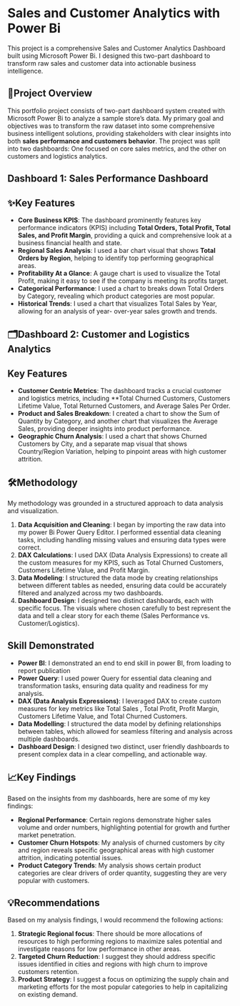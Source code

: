 # Sales and Customer Analytics with Power Bi
This project is a comprehensive Sales and Customer Analytics Dashboard built using Microsoft Power Bi. I designed this two-part dashboard to transform raw sales and customer data into actionable business intelligence.

## 📌**Project Overview**
This portfolio project consists of two-part dashboard system created with Microsoft Power Bi to analyze a sample store’s data. My primary goal and objectives was to transform the raw dataset into some comprehensive business intelligent solutions, providing stakeholders with clear insights into both **sales performance and customers behavior**. The project was split into two dashboards: One focused on core sales metrics, and the other on customers and logistics analytics.

## **Dashboard 1: Sales Performance Dashboard**



## ✨Key Features
-	**Core Business KPIS**: The dashboard prominently features key performance indicators (KPIS) including **Total Orders, Total Profit, Total Sales, and Profit Margin**, providing a quick and comprehensive look at a business financial health and state.
-	**Regional Sales Analysis**: I used a bar chart visual that shows **Total Orders by Region**, helping to identify top performing geographical areas.
-	**Profitability At a Glance**: A gauge chart is used to visualize the Total Profit, making it easy to see if the company is meeting its profits target.
-	**Categorical Performance**: I used a chart to breaks down Total Orders by Category, revealing which product categories are most popular.
-	**Historical Trends**: I used a chart that visualizes Total Sales by Year, allowing for an analysis of year- over-year sales growth and trends.

  ## 🗂️**Dashboard 2: Customer and Logistics Analytics**

  ## Key Features
  
-	**Customer Centric Metrics**: The dashboard tracks a crucial customer and logistics metrics, including **Total Churned Customers, Customers Lifetime Value, Total Returned Customers, and Average Sales Per Order.
-	**Product and Sales Breakdown**: I created a chart to show the Sum of Quantity by Category, and another chart that visualizes the Average Sales, providing deeper insights into product performance.
-	**Geographic Churn Analysis**: I  used a chart that shows Churned Customers by City, and a separate map visual  that shows Country/Region Variation, helping to pinpoint areas with high customer attrition.

## 🛠️**Methodology**

My methodology was grounded in a structured approach to data analysis and visualization.
1.	**Data Acquisition and Cleaning**: I began by importing the raw data into my power Bi Power Query Editor. I performed essential data cleaning tasks, including  handling missing values and ensuring data types were correct.
2.	**DAX Calculations**: I used DAX (Data Analysis Expressions) to create all the custom measures for my KPIS, such as Total Churned Customers, Customers Lifetime Value, and Profit Margin.
3.	**Data Modeling**: I structured the data mode by creating relationships between different tables as needed, ensuring data could be accurately filtered and analyzed across my two dashboards.
4.	**Dashboard Design**: I designed two distinct dashboards, each with specific focus. The visuals where chosen carefully to best represent the data and tell a clear story for each theme (Sales Performance vs. Customer/Logistics).


## **Skill Demonstrated**

-	**Power BI**: I demonstrated an end to end skill in power BI, from loading to report publication
-	**Power Query**: I used power Query for essential data cleaning and transformation tasks, ensuring data quality and readiness for my analysis.
-	**DAX (Data Analysis Expressions)**: I leveraged DAX to create custom measures for key metrics like Total Sales , Total Profit, Profit Margin, Customers Lifetime Value, and Total Churned Customers.
-	**Data Modelling**: I structured the data model by defining relationships between tables, which allowed for seamless filtering and analysis across multiple dashboards.
-	**Dashboard Design**:   I designed two distinct, user friendly dashboards to present complex data in a clear compelling, and actionable way.


## 📈**Key Findings**

Based on the insights from my dashboards, here are some of my key findings:
-	**Regional Performance**: Certain regions demonstrate higher sales volume and order numbers, highlighting potential for growth and further market penetration.
-	**Customer Churn Hotspots**: My analysis of churned customers by city and region reveals specific geographical areas with high customer attrition, indicating potential issues.
-	**Product Category Trends**: My analysis shows certain product categories are clear drivers of order quantity, suggesting they are very popular with customers.

## 💡**Recommendations**

Based on my analysis findings, I would recommend the following actions:
1.	**Strategic Regional focus**: There should be more allocations of resources to high performing regions to maximize sales potential and investigate reasons for low performance in other areas.
2.	 **Targeted Churn Reduction**: I suggest they should address specific issues identified in cities and regions with high churn to improve customers retention.
3.	**Product Strategy**: I suggest a focus on optimizing the supply chain and marketing efforts for the most popular categories to help in capitalizing on existing demand.




